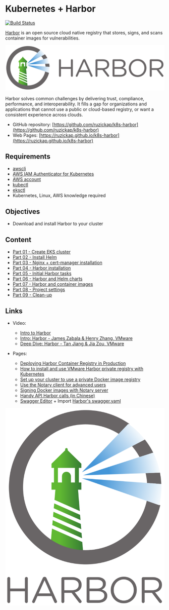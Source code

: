 # Kubernetes + Harbor

[![Build Status](https://travis-ci.com/ruzickap/k8s-harbor.svg?branch=master)](https://travis-ci.com/ruzickap/k8s-harbor)

[Harbor](https://goharbor.io/) is an open source cloud native registry that
stores, signs, and scans container images for vulnerabilities.

![Harbor](./.vuepress/public/harbor-horizontal-color.svg "Harbor")

Harbor solves common challenges by delivering trust, compliance, performance,
and interoperability. It fills a gap for organizations and applications that
cannot use a public or cloud-based registry, or want a consistent experience
across clouds.

* GitHub repository: [https://github.com/ruzickap/k8s-harbor](https://github.com/ruzickap/k8s-harbor)
* Web Pages: [https://ruzickap.github.io/k8s-harbor](https://ruzickap.github.io/k8s-harbor)

## Requirements

* [awscli](https://aws.amazon.com/cli/)
* [AWS IAM Authenticator for Kubernetes](https://github.com/kubernetes-sigs/aws-iam-authenticator)
* [AWS account](https://aws.amazon.com/account/)
* [kubectl](https://kubernetes.io/docs/tasks/tools/install-kubectl/)
* [eksctl](https://eksctl.io/)
* Kubernetes, Linux, AWS knowledge required

## Objectives

* Download and install Harbor to your cluster

## Content

* [Part 01 - Create EKS cluster](part-01/README.md)
* [Part 02 - Install Helm](part-02/README.md)
* [Part 03 - Nginx + cert-manager installation](part-03/README.md)
* [Part 04 - Harbor installation](part-04/README.md)
* [Part 05 - Initial Harbor tasks](part-05/README.md)
* [Part 06 - Harbor and Helm charts](part-06/README.md)
* [Part 07 - Harbor and container images](part-07/README.md)
* [Part 08 - Project settings](part-08/README.md)
* [Part 09 - Clean-up](part-09/README.md)

## Links

* Video:

  * [Intro to Harbor](https://youtu.be/Rs3zByxI8aY)
  * [Intro: Harbor - James Zabala & Henry Zhang, VMware](https://youtu.be/RZQVBWwGa2s)
  * [Deep Dive: Harbor - Tan Jiang & Jia Zou, VMware](https://youtu.be/OKj1XxtsTCo)

* Pages:

  * [Deploying Harbor Container Registry in Production](https://medium.com/@ikod/deploy-harbor-container-registry-in-production-89352fb1a114)
  * [How to install and use VMware Harbor private registry with Kubernetes](https://blog.inkubate.io/how-to-use-harbor-private-registry-with-kubernetes/)
  * [Set up your cluster to use a private Docker image registry](https://developer.rackspace.com/docs/rkaas/latest/external/rkaas-userguide/configure-docker-registry/)
  * [Use the Notary client for advanced users](https://docs.docker.com/notary/advanced_usage/)
  * [Signing Docker images with Notary server](https://werner-dijkerman.nl/2019/02/24/signing-docker-images-with-notary-server/)
  * [Handy API Harbor calls (in Chinese)](https://cloud.tencent.com/developer/article/1151425)
  * [Swagger Editor](https://editor.swagger.io/) + Import [Harbor's swagger.yaml](https://raw.githubusercontent.com/goharbor/harbor/master/docs/swagger.yaml)

![Harbor](https://raw.githubusercontent.com/cncf/artwork/ab42c9591f6e0fdccc62c7b88f353d3fdc825734/harbor/stacked/color/harbor-stacked-color.svg?sanitize=true)
